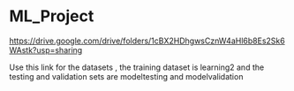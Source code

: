 # ML_Project

https://drive.google.com/drive/folders/1cBX2HDhgwsCznW4aHl6b8Es2Sk6WAstk?usp=sharing 

Use this link for the datasets , the training dataset is learning2 and the testing and validation sets are modeltesting and modelvalidation
